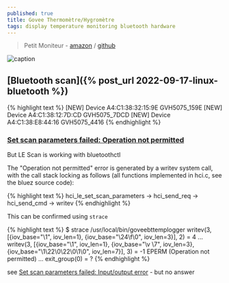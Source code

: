 ```yaml
---
published: true
title: Govee Thermomètre/Hygromètre
tags: display temperature monitoring bluetooth hardware
---
```

> Petit Moniteur - [amazon](https://www.amazon.fr/gp/product/B08XQBZWHQ/ref=ppx_yo_dt_b_asin_title_o06_s00?ie=UTF8&th=1) / [github](https://github.com/wcbonner/GoveeBTTempLogger)

![caption](https://github.com/wcbonner/GoveeBTTempLogger/raw/master/gvh-E35ECC215C0F-day.svg)

## [Bluetooth scan]({% post_url 2022-09-17-linux-bluetooth %})

{% highlight text %}
[NEW] Device A4:C1:38:32:15:9E GVH5075_159E
[NEW] Device A4:C1:38:12:7D:CD GVH5075_7DCD
[NEW] Device A4:C1:38:E8:44:16 GVH5075_4416
{% endhighlight %}


### [Set scan parameters failed: Operation not permitted](https://unix.stackexchange.com/questions/96106/bluetooth-le-scan-as-non-root)

But LE Scan is working with bluetoothctl

The "Operation not permitted" error is generated by a writev system call, with the call stack locking as follows (all functions implemented in hci.c, see the bluez source code):

{% highlight text %}
hci_le_set_scan_parameters -> hci_send_req -> hci_send_cmd -> writev
{% endhighlight %}

This can be confirmed using `strace`

{% highlight text %}
$ strace /usr/local/bin/goveebttemplogger 
writev(3, [{iov_base="\1", iov_len=1}, {iov_base="\24\f\0", iov_len=3}], 2) = 4
...
writev(3, [{iov_base="\1", iov_len=1}, {iov_base="\v \7", iov_len=3}, {iov_base="\1\22\0\22\0\1\0", iov_len=7}], 3) = -1 EPERM (Operation not permitted)
...
exit_group(0)                           = ?
{% endhighlight %}


see [Set scan parameters failed: Input/output error](https://stackoverflow.com/questions/60668497/hcitool-lescan-set-scan-parameters-failed-input-output-error?noredirect=1) - but no answer
